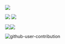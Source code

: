 
<!--
**kosirobwada/kosirobwada** is a ✨ _special_ ✨ repository because its `README.md` (this file) appears on your GitHub profile.

Here are some ideas to get you started:

- 🔭 I’m currently working on ...
- 🌱 I’m currently learning ...
- 👯 I’m looking to collaborate on ...
- 🤔 I’m looking for help with ...
- 💬 Ask me about ...
- 📫 How to reach me: ...
- 😄 Pronouns: ...
- ⚡ Fun fact: ...
-->
![](http://github-profile-summary-cards.vercel.app/api/cards/profile-details?username=kosirobwada&theme=default)

![](http://github-profile-summary-cards.vercel.app/api/cards/repos-per-language?username=kosirobwada&theme=default) ![](http://github-profile-summary-cards.vercel.app/api/cards/most-commit-language?username=kosirobwada&theme=default)

![](http://github-profile-summary-cards.vercel.app/api/cards/stats?username=kosirobwada&theme=default)![](http://github-profile-summary-cards.vercel.app/api/cards/productive-time?username=kosirobwada&theme=default&utcOffset=8)

![github-user-contribution](https://github.com/kosirobwada/kosirobwada/assets/97875031/99bfc595-2f86-4750-a384-34c0403c3f34)

